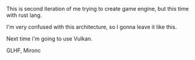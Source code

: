 This is second iteration of me trying to create game engine, but this time with rust lang.

I'm very confused with this architecture, so I gonna leave it like this. 

Next time i'm going to use Vulkan. 

GLHF,
Mironc
